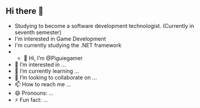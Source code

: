## Hi there 👋
- Studying to become a software development technologist. (Currently in seventh semester)
- I'm interested in Game Development
- I'm currently studying the .NET framework
- - 👋 Hi, I’m @Piguiegamer
- 👀 I’m interested in ...
- 🌱 I’m currently learning ...
- 💞️ I’m looking to collaborate on ...
- 📫 How to reach me ...
- 😄 Pronouns: ...
- ⚡ Fun fact: ...

<!---
Piguiegamer/Piguiegamer is a ✨ special ✨ repository because its `README.md` (this file) appears on your GitHub profile.
You can click the Preview link to take a look at your changes.
--->
